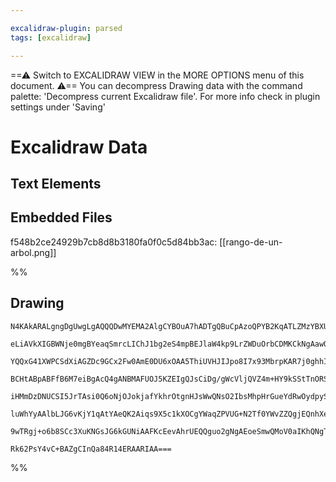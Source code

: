 ```yaml
---

excalidraw-plugin: parsed
tags: [excalidraw]

---
```

==⚠  Switch to EXCALIDRAW VIEW in the MORE OPTIONS menu of this document. ⚠== You can decompress Drawing data with the command palette: 'Decompress current Excalidraw file'. For more info check in plugin settings under 'Saving'


# Excalidraw Data
## Text Elements
## Embedded Files
f548b2ce24929b7cb8d8b3180fa0f0c5d84bb3ac: [[rango-de-un-arbol.png]]

%%
## Drawing
```compressed-json
N4KAkARALgngDgUwgLgAQQQDwMYEMA2AlgCYBOuA7hADTgQBuCpAzoQPYB2KqATLZMzYBXUtiRoIACyhQ4zZAHoFAc0JRJQgEYA6bGwC2CgF7N6hbEcK4OCtptbErHALRY8RMpWdx8Q1TdIEfARcZgRmBShcZQUebQA2bQAOGjoghH0EDihmbgBtcDBQMBKIEm4IAAkARnoABgA1AHYhIQBONgAZABFSJI4AWRMktnjUkshYRArCfWikflLMbmce

eLiAVkXIGBWNje0mgBYeaqSmrcLIChJ1bg2eS4mpBEJlaW4kp9LrZWDuOrbCDMKCkNgAawQAGE2Pg2KQKqDrMw4LhAtlxqVNLhsODlGChBxiDC4QiJEiOCi0VkoJjIAAzQj4fAAZVg/wkgg8dOBoIhCAA6rdJNw+FdeWDIWyYBz0FzykCCe8OOFcmhqkC2KjsGpduq6oDxfjhHAAJLENWoPIAXSB9PImXN3A4QmZQMIRKwFVwdR5BKJKuYlpdbvF

YQQxG41XWPCSdXiAGZDc9GCx2Fw0AmE0DU6xOAA5ThiUVHJIJpo8I7x93MbrpKAR7j0ghhIGaYREgCiwUy2WDrvwQKEcGIuAbkfVTQTpa+RwTDynQKIHHBzoHS7YuMbaGb+FbYaiUCElogiCJHuUPMZwSdEnpG1Lmh4YkrbR4bU0TWwmiSxCSmgTM46mbYC6mwDY/yOTQAJxHlmHccQrSuMANWQ6orltcVsDBOA12ZQoAF9FmKUpygkABBQgBQTO

BCHtABpABFfB6M7eiBgAcQ4gANBMAFUOJ5KZEIgQJsCiDg/gWcVljQVZ4m+HY9kSStTnORSIBuYg7jQB42iBSRXneWk0HOIFfllZNShBSVoVheEKgAYmqBAXJcnlsVxY1CWJeyyXQCkqXRWk7SZVl2RE+VIyBGz+SFbSRTQMVnliqUIoqKK/WEZVVSjTVtV1KMDSBbyzQtfJMOee1cEdCdUBDQdxQ9YgvQkXBqiynzA37UMUoQbdUGqY46gTL5Rv

iHMmDzDNUCSI5JrTAsi0Q6oNjOJokjafYkhrOtgnHJsWwQNsO2IbsMhpHrGueYdRwOydpySWcTn2ZLSmXVc0Aajctzq3cwkI8BKogXA4DgNkx0QkjoEMzIKiIYzMQYQgEAoAAhHE8X9XzSSc+l8YJpHsBEYLTQbfQ2VskkHIkZzXPpomSZpMmMgxrzsep/zoHISlUWCxnSFJ8mADEwulWVgVhBVCggYnBeZ8nKbi4VRUWWWmeyFmKb5NKZUiqXop

luWhYyAAlbLJG6vKjY1qAtYAeQK2Aiqs9X5c1kXOCgYWaqZPVUG+N2Tf0YWvZZQgjEQnhXeNhWMgAFSwKByIRmaIGCekQpt927cVqJSGTwW2AoQzcDq77s+DzsiXIouS5COqQbrgXg9rsEKHj+AROxpH4LBZluO4JMmjVvvYXwABNbgjiaRILg26pHjVow2AMbgSMgegCCEFbCLV2OPbN06rc5SQ0VwtX8RIcPI9FV2r+INkEFw3TL9IEgBjYFrq

9wTRgj+o6b8SCc3XuKNGsJG6kGUNiAAFKcEevAhrUEQQguo2gNgAEoeSmwQMoV0aIKhQNgTwJMyCSGAl4KQ1AaDMEQD3pXGkStISOygOmK6atqqZBwZ6d+klQHPCyL/f+3BQQ7yBNgIgL9UCiOOuKDgNVEIyM1EIKAy5FGkB3vQ0odgABWCBxLMBZPIuAn9v7yL/gNf6sifjiUIIweOq98D8NKMJDK6RbGcB5MTEEBhO7TC+uucUcJfqHT3NY96o

Rk62PsY4vC+BAZgCInQa84R14ERAARIAA===
```
%%
